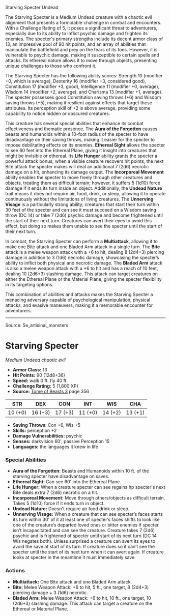 <MonsterName/>Starving Specter</MonsterName>
<CreatureType/>Undead</CreatureType>

<summary>The Starving Specter is a Medium Undead creature with a chaotic evil alignment that presents a formidable challenge in combat and encounters. With a Challenge Rating of 5, it poses a significant threat to adventurers, especially due to its ability to inflict psychic damage and frighten its enemies. The specter's primary strengths include its decent armor class of 13, an impressive pool of 90 hit points, and an array of abilities that manipulate the battlefield and prey on the fears of its foes. However, it is vulnerable to psychic damage, making it susceptible to certain spells and attacks. Its ethereal nature allows it to move through objects, presenting unique challenges to those who confront it.</summary>

<detail>

The Starving Specter has the following ability scores: Strength 10 (modifier +0, which is average), Dexterity 16 (modifier +3, considered good), Constitution 17 (modifier +3, good), Intelligence 11 (modifier +0, average), Wisdom 14 (modifier +2, average), and Charisma 13 (modifier +1, average). The specter possesses good Constitution saving throws (+6) and Wisdom saving throws (+5), making it resilient against effects that target these attributes. Its perception skill of +2 is above average, providing some capability to notice hidden or obscured creatures. 

This creature has several special abilities that enhance its combat effectiveness and thematic presence. The **Aura of the Forgotten** causes beasts and humanoids within a 10-foot radius of the specter to have disadvantage on their saving throws, making it easier for the specter to impose debilitating effects on its enemies. **Ethereal Sight** allows the specter to see 60 feet into the Ethereal Plane, giving it insight into creatures that might be invisible or ethereal. Its **Life Hunger** ability grants the specter a powerful attack bonus; when a visible creature recovers hit points, the next Bite attack the specter makes will deal an additional 7 (2d6) necrotic damage on a hit, enhancing its damage output. The **Incorporeal Movement** ability enables the specter to move freely through other creatures and objects, treating them as difficult terrain; however, it suffers 5 (1d10) force damage if it ends its turn inside an object. Additionally, the **Undead Nature** trait means it does not require air, food, drink, or sleep, allowing it to operate continuously without the limitations of living creatures. The **Unnerving Visage** is a particularly strong ability; creatures that start their turn within 30 feet of the specter and can see it must succeed on a Wisdom saving throw (DC 14) or take 7 (2d6) psychic damage and become frightened until the start of their next turn. Creatures can avert their eyes to avoid this effect, but doing so makes them unable to see the specter until the start of their next turn.

In combat, the Starving Specter can perform a **Multiattack**, allowing it to make one Bite attack and one Bladed Arm attack in a single turn. The **Bite** attack is a melee weapon attack with a +6 to hit, dealing 8 (2d4+3) piercing damage in addition to 3 (1d6) necrotic damage, showcasing the specter’s ability to inflict both physical and necrotic damage. The **Bladed Arm** attack is also a melee weapon attack with a +6 to hit and has a reach of 10 feet, dealing 10 (2d6+3) slashing damage. This attack can target creatures on either the Ethereal Plane or the Material Plane, giving the specter flexibility in its targeting options.

This combination of abilities and attacks makes the Starving Specter a menacing adversary capable of psychological manipulation, physical attacks, and evasive maneuvers, making it a memorable encounter for adventurers.</detail>



---

Source: 5e_artisinal_monsters

# Starving Specter

*Medium* *Undead* *chaotic evil*

- **Armor Class:** 13
- **Hit Points:** 90 (12d8+36)
- **Speed:** walk 0 ft. fly 40 ft.
- **Challenge Rating:** 5 (1,800 XP)
- **Source:** [Tome of Beasts 3](https://koboldpress.com/kpstore/product/tome-of-beasts-3-for-5th-edition/) page 356

| STR | DEX | CON | INT | WIS | CHA |
| --- | --- | --- | --- | --- | --- |
| 10 (+0) | 16 (+3) | 17 (+3) | 11 (+0) | 14 (+2) | 13 (+1) |

- **Saving Throws**: Con +6, Wis +5
- **Skills:** perception +2
- **Damage Vulnerabilities:** psychic
- **Senses:** darkvision 60', passive Perception 15
- **Languages:** the languages it knew in life

### Special Abilities

- **Aura of the Forgotten:** Beasts and Humanoids within 10 ft. of the starving specter have disadvantage on saves.
- **Ethereal Sight:** Can see 60' into the Ethereal Plane.
- **Life Hunger:** When a creature specter can see regains hp specter's next Bite deals extra 7 (2d6) necrotic on a hit.
- **Incorporeal Movement:** Move through others/objects as difficult terrain. Takes 5 (1d10) force if it ends turn in object.
- **Undead Nature:** Doesn't require air food drink or sleep.
- **Unnerving Visage:** When a creature that can see specter’s faces starts its turn within 30' of it at least one of specter’s faces shifts to look like one of the creature’s departed loved ones or bitter enemies if specter isn’t incapacitated and can see the creature. Creature takes 7 (2d6) psychic and is frightened of specter until start of its next turn (DC 14 Wis negates both). Unless surprised a creature can avert its eyes to avoid the save at start of its turn. If creature does so it can’t see the specter until the start of its next turn when it can avert again. If creature looks at specter in the meantime it must immediately save.

### Actions

- **Multiattack:** One Bite attack and one Bladed Arm attack.
- **Bite:** Melee Weapon Attack: +6 to hit, 5 ft., one target, 8 (2d4+3) piercing damage + 3 (1d6) necrotic.
- **Bladed Arm:** Melee Weapon Attack: +6 to hit, 10 ft., one target, 10 (2d6+3) slashing damage. This attack can target a creature on the Ethereal or Material Plane.




